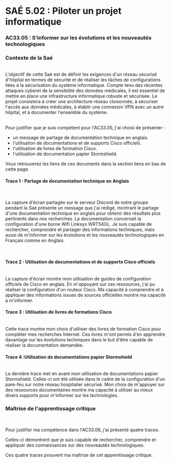# SAÉ 5.02 : Piloter un projet informatique
###  AC33.05 : S’informer sur les évolutions et les nouveautés technologiques
### Contexte de la Saé
<br/>
L'objectif de cette Saé est de définir les exigences d'un réseau sécurisé d'hôpital en termes de sécurité et de réaliser les tâches de configurations liées à la sécurisation du système informatique. 
Compte tenu des récentes attaques cyberet de la sensibilité des données médicales, il est essentiel de mettre en place une infrastructure informatique robuste et sécurisée. Le projet consistera à créer une architecture
réseau cloisonnée, à sécuriser l'accès aux données médicales, à établir une connexion VPN avec un autre hôpital, et à documenter l'ensemble du système.


<br/>Pour justifier que je suis compétent pour l'AC33.05, j'ai choisi de présenter :
-  un message de partage de documentation technique en anglais.
-  l'utilisation de documentations et de supports Cisco officiels.
-  l'utilisation de livres de formation Cisco.
-  l'utilisation de documentation papier Stormshield.

Vous retrouverez les liens de ces documents dans la section liens en bas de cette page.

#### Trace 1 : Partage de documentation technique en Anglais
<br/>

La capture d'écran partagée sur le serveur Discord de notre groupe pendant la Saé présente un message que j'ai rédigé, montrant le partage d'une documentation technique en anglais pour obtenir des résultats plus pertinents dans nos recherches.
La documentation concernait la configuration d'une borne Wifi Linksys WRT54GL.
Je suis capable de rechercher, comprendre et partager des informations techniques, mais aussi de m'informer sur les évolutions et les nouveautés technologiques en Français comme en Anglais.
<br/>


<br/>

#### Trace 2 : Utilisation de documentations et de supports Cisco officiels

<br/>
La capture d'écran montre mon utilisation de guides de configuration officiels de Cisco en anglais. En m'appuyant sur ces ressources, j'ai pu réaliser la configuration d'un routeur Cisco.
Ma capacité à comprendre et à appliquer des informations issues de sources officielles montre ma capacité à m'informer.
<br/>


#### Trace 3 : Utilisation de livres de formations Cisco

<br/>
Cette trace montre mon choix d'utiliser des livres de formation Cisco pour compléter mes recherches Internet.
Ces livres m'ont permis d'en apprendre davantage sur les évolutions techniques dans le but d'être capable de réaliser la documentation demandée.
<br/>

#### Trace 4 :Utilisation de documentations papier Stormshield
<br/>
La dernière trace met en avant mon utilisation de documentations papier Stormshield. Celles-ci ont été utilisée dans le cadre de la configuration d'un pare-feu sur notre réseau hospitalier sécurisé. 
Mon choix de m'appuyer sur des ressources documentaires montre ma capacité à utiliser au mieux divers supports pour m'informer sur les technologies.

<br/>


### Maîtrise de l'apprentissage critique
<br/>

Pour justifier ma compétence dans l'AC33.06, j'ai présenté quatre traces. 

Celles-ci démontrent que je suis capable de rechercher, comprendre et appliquer des connaissances sur des nouveautés technologiques.

Ces quatre traces prouvent ma maîtrise de cet apprentissage critique.
